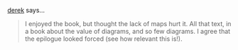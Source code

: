 <a href="http://i-ocean.blogspot.com/" rel="nofollow noopener" target="_blank">derek</a> says…
>	I enjoyed the book, but thought the lack of maps hurt it. All that text, in a book about the value of diagrams, and so few diagrams. I agree that the epilogue looked forced (see how relevant this is!).
